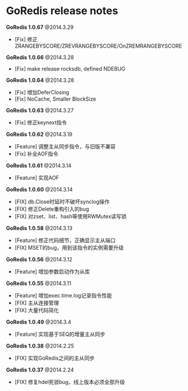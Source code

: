 GoRedis release notes
=====================

**GoRedis 1.0.67** @2014.3.29

* [Fix] 修正ZRANGEBYSCORE/ZREVRANGEBYSCORE/OnZREMRANGEBYSCORE

**GoRedis 1.0.66** @2014.3.28

* [Fix] make release rocksdb, defined NDEBUG

**GoRedis 1.0.64** @2014.3.28

* [Fix] 增加DeferClosing
* [Fix] NoCache, Smaller BlockSize

**GoRedis 1.0.63** @2014.3.27

* [Fix] 修正keynext指令

**GoRedis 1.0.62** @2014.3.19

* [Feature] 调整主从同步指令，与旧版不兼容
* [Fix] 补全AOF指令

**GoRedis 1.0.61** @2014.3.14

* [Feature] 实现AOF

**GoRedis 1.0.60** @2014.3.14

* [FIX] db.Close时延时不破坏synclog操作
* [FIX] 修正Delete重构引入的bug
* [FIX] 对zset、list、hash等使用RWMutex读写锁

**GoRedis 1.0.58** @2014.3.13

* [Feature] 修正代码细节，正确显示主从端口
* [FIX] MSET的bug，用到该指令的实例需要升级

**GoRedis 1.0.56** @2014.3.12

* [Feature] 增加参数启动作为从库

**GoRedis 1.0.55** @2014.3.11

* [Feature] 增加exec.time.log记录指令性能
* [FIX] 主从连接管理
* [FIX] 大量代码简化

**GoRedis 1.0.49** @2014.3.4

* [Feature] 实现基于SEQ的增量主从同步

**GoRedis 1.0.38** @2014.2.25

* [FIX] 实现GoRedis之间的主从同步

**GoRedis 1.0.37** @2014.2.24 

* [FIX] 修复hdel死锁bug，线上版本必须全部升级

